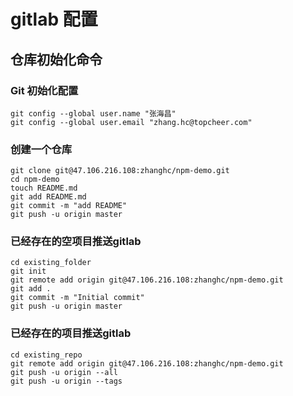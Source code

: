 # gitlab 配置

## 仓库初始化命令

### Git 初始化配置

```shell
git config --global user.name "张海昌"
git config --global user.email "zhang.hc@topcheer.com"

```

### 创建一个仓库

```shell
git clone git@47.106.216.108:zhanghc/npm-demo.git
cd npm-demo
touch README.md
git add README.md
git commit -m "add README"
git push -u origin master
```
### 已经存在的空项目推送gitlab

```shell
cd existing_folder
git init
git remote add origin git@47.106.216.108:zhanghc/npm-demo.git
git add .
git commit -m "Initial commit"
git push -u origin master
```


### 已经存在的项目推送gitlab
```shell
cd existing_repo
git remote add origin git@47.106.216.108:zhanghc/npm-demo.git
git push -u origin --all
git push -u origin --tags

```

